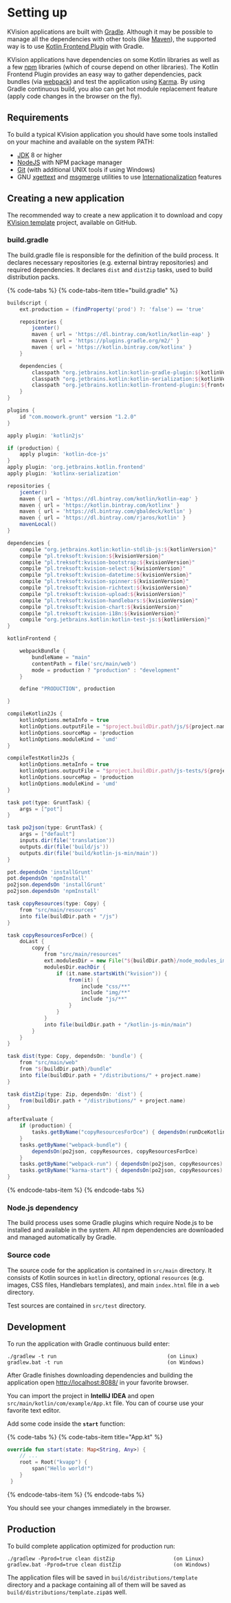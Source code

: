 # Setting up

KVision applications are built with [Gradle](http://gradle.org/). Although it may be possible to manage all the dependencies with other tools \(like [Maven](https://maven.apache.org/)\), the supported way is to use [Kotlin Frontend Plugin](https://github.com/Kotlin/kotlin-frontend-plugin) with Gradle. 

KVision applications have dependencies on some Kotlin libraries as well as a few [npm](https://www.npmjs.com/) libraries \(which of course depend on other libraries\). The Kotlin Frontend Plugin provides an easy way to gather dependencies, pack bundles \(via [webpack](https://webpack.github.io/)\) and test the application using [Karma](http://karma-runner.github.io/1.0/index.html). By using Gradle continuous build, you also can get hot module replacement feature \(apply code changes in the browser on the fly\).

## Requirements

To build a typical KVision application you should have some tools installed on your machine and available on the system PATH:

* [JDK](https://jdk.java.net/) 8 or higher
* [NodeJS](https://nodejs.org) with NPM package manager
* [Git](https://git-scm.com) \(with additional UNIX tools if using Windows\)
* GNU [xgettext](https://www.gnu.org/software/gettext) and [msgmerge](https://www.gnu.org/software/gettext) utilities to use [Internationalization](internationalization.md) features    

## Creating a new application

The recommended way to create a new application it to download and copy [KVision template](https://github.com/rjaros/kvision-examples/tree/master/template) project, available on GitHub.

### build.gradle

The build.gradle file is responsible for the definition of the build process. It declares necessary repositories \(e.g. external bintray repositories\) and required dependencies. It declares `dist` and `distZip` tasks, used to build distribution packs.

{% code-tabs %}
{% code-tabs-item title="build.gradle" %}
```groovy
buildscript {
    ext.production = (findProperty('prod') ?: 'false') == 'true'

    repositories {
        jcenter()
        maven { url = 'https://dl.bintray.com/kotlin/kotlin-eap' }
        maven { url = 'https://plugins.gradle.org/m2/' }
        maven { url = 'https://kotlin.bintray.com/kotlinx' }
    }

    dependencies {
        classpath "org.jetbrains.kotlin:kotlin-gradle-plugin:${kotlinVersion}"
        classpath "org.jetbrains.kotlin:kotlin-serialization:${kotlinVersion}"
        classpath "org.jetbrains.kotlin:kotlin-frontend-plugin:${frontendPluginVersion}"
    }
}

plugins {
    id "com.moowork.grunt" version "1.2.0"
}

apply plugin: 'kotlin2js'

if (production) {
    apply plugin: 'kotlin-dce-js'
}
apply plugin: 'org.jetbrains.kotlin.frontend'
apply plugin: 'kotlinx-serialization'

repositories {
    jcenter()
    maven { url = 'https://dl.bintray.com/kotlin/kotlin-eap' }
    maven { url = 'https://kotlin.bintray.com/kotlinx' }
    maven { url = 'https://dl.bintray.com/gbaldeck/kotlin' }
    maven { url = 'https://dl.bintray.com/rjaros/kotlin' }
    mavenLocal()
}

dependencies {
    compile "org.jetbrains.kotlin:kotlin-stdlib-js:${kotlinVersion}"
    compile "pl.treksoft:kvision:${kvisionVersion}"
    compile "pl.treksoft:kvision-bootstrap:${kvisionVersion}"
    compile "pl.treksoft:kvision-select:${kvisionVersion}"
    compile "pl.treksoft:kvision-datetime:${kvisionVersion}"
    compile "pl.treksoft:kvision-spinner:${kvisionVersion}"
    compile "pl.treksoft:kvision-richtext:${kvisionVersion}"
    compile "pl.treksoft:kvision-upload:${kvisionVersion}"
    compile "pl.treksoft:kvision-handlebars:${kvisionVersion}"
    compile "pl.treksoft:kvision-chart:${kvisionVersion}"
    compile "pl.treksoft:kvision-i18n:${kvisionVersion}"
    compile "org.jetbrains.kotlin:kotlin-test-js:${kotlinVersion}"
}

kotlinFrontend {

    webpackBundle {
        bundleName = "main"
        contentPath = file('src/main/web')
        mode = production ? "production" : "development"
    }

    define "PRODUCTION", production

}

compileKotlin2Js {
    kotlinOptions.metaInfo = true
    kotlinOptions.outputFile = "$project.buildDir.path/js/${project.name}.js"
    kotlinOptions.sourceMap = !production
    kotlinOptions.moduleKind = 'umd'
}

compileTestKotlin2Js {
    kotlinOptions.metaInfo = true
    kotlinOptions.outputFile = "$project.buildDir.path/js-tests/${project.name}-tests.js"
    kotlinOptions.sourceMap = !production
    kotlinOptions.moduleKind = 'umd'
}

task pot(type: GruntTask) {
    args = ["pot"]
}

task po2json(type: GruntTask) {
    args = ["default"]
    inputs.dir(file('translation'))
    outputs.dir(file('build/js'))
    outputs.dir(file('build/kotlin-js-min/main'))
}

pot.dependsOn 'installGrunt'
pot.dependsOn 'npmInstall'
po2json.dependsOn 'installGrunt'
po2json.dependsOn 'npmInstall'

task copyResources(type: Copy) {
    from "src/main/resources"
    into file(buildDir.path + "/js")
}

task copyResourcesForDce() {
    doLast {
        copy {
            from "src/main/resources"
            ext.modulesDir = new File("${buildDir.path}/node_modules_imported/")
            modulesDir.eachDir {
                if (it.name.startsWith("kvision")) {
                    from(it) {
                        include "css/**"
                        include "img/**"
                        include "js/**"
                    }
                }
            }
            into file(buildDir.path + "/kotlin-js-min/main")
        }
    }
}

task dist(type: Copy, dependsOn: 'bundle') {
    from "src/main/web"
    from "${buildDir.path}/bundle"
    into file(buildDir.path + "/distributions/" + project.name)
}

task distZip(type: Zip, dependsOn: 'dist') {
    from(buildDir.path + "/distributions/" + project.name)
}

afterEvaluate {
    if (production) {
        tasks.getByName("copyResourcesForDce") { dependsOn(runDceKotlinJs) }
    }
    tasks.getByName("webpack-bundle") {
        dependsOn(po2json, copyResources, copyResourcesForDce)
    }
    tasks.getByName("webpack-run") { dependsOn(po2json, copyResources) }
    tasks.getByName("karma-start") { dependsOn(po2json, copyResources) }
}
```
{% endcode-tabs-item %}
{% endcode-tabs %}

### Node.js dependency

The build process uses some Gradle plugins which require Node.js to be installed and available in the system. All npm dependencies are downloaded and managed automatically by Gradle.

### Source code

The source code for the application is contained in `src/main` directory. It consists of Kotlin sources in `kotlin` directory, optional `resources` \(e.g. images, CSS files, Handlebars templates\), and main `index.html` file in a `web` directory.

Test sources are contained in `src/test` directory.

## Development

To run the application with Gradle continuous build enter:

```text
./gradlew -t run                                    (on Linux)
gradlew.bat -t run                                  (on Windows)
```

After Gradle finishes downloading dependencies and building the application open [http://localhost:8088/](http://localhost:8088/) in your favorite browser.

You can import the project in **IntelliJ IDEA** and open `src/main/kotlin/com/example/App.kt` file. You can of course use your favorite text editor.

Add some code inside the **`start`** function:

{% code-tabs %}
{% code-tabs-item title="App.kt" %}
```kotlin
override fun start(state: Map<String, Any>) {
    // ...
    root = Root("kvapp") {
        span("Hello world!")
    }
 }
```
{% endcode-tabs-item %}
{% endcode-tabs %}

You should see your changes immediately in the browser.

## Production

To build complete application optimized for production run:

```text
./gradlew -Pprod=true clean distZip                   (on Linux)
gradlew.bat -Pprod=true clean distZip                 (on Windows)
```

The application files will be saved in `build/distributions/template` directory and a package containing all of them will be saved as `build/distributions/template.zip`as well.




